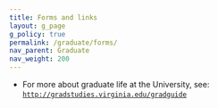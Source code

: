 ```yaml
---
title: Forms and links
layout: g_page
g_policy: true
permalink: /graduate/forms/
nav_parent: Graduate
nav_weight: 200
---
```


- For more about graduate life at the University, see: [`http://gradstudies.virginia.edu/gradguide`](http://gradstudies.virginia.edu/gradguide)
